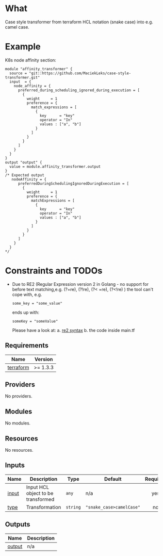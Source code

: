# What

Case style transformer from terraform HCL notation (snake case) into e.g. camel case.

# Example

K8s node affinity section:

```hcl
module "affinity_transformer" {
  source = "git::https://github.com/MaciekLeks/case-style-transformer.git"
  input  = {
    node_affinity = {
      preferred_during_scheduling_ignored_during_execution = [
        {
          weight     = 1
          preference = {
            match_expressions = [
              {
                key      = "key"
                operator = "In"
                values : ["a", "b"]
              }
            ]
          }
        }
      ]
    }
  }
}
output "output" {
  value = module.affinity_transformer.output
}
/* Expected output
   nodeAffinity = {
      preferredDuringSchedulingIgnoredDuringExecution = [
        {
          weight     = 1
          preference = {
            matchExpressions = [
              {
                key      = "key"
                operator = "In"
                values : ["a", "b"]
              }
            ]
          }
        }
      ]
    }
  }
*/
```

# Constraints and TODOs

- Due to RE2 (Regular Expression version 2 in Golang - no support for before text matching,e.g. (?=re), (?!re), (?<
  =re), (?<!re)  ) the tool can't cope with, e.g.
    ```hcl
    some_key = "some_value"
    ```
  ends up with:
    ```hcl
    someKey = "someValue"
    ```
  Please have a look at:
  a. [re2 syntax](https://github.com/google/re2/wiki/Syntax)
  b. the code inside main.tf

<!-- BEGINNING OF PRE-COMMIT-TERRAFORM DOCS HOOK -->
## Requirements

| Name | Version |
|------|---------|
| <a name="requirement_terraform"></a> [terraform](#requirement\_terraform) | >= 1.3.3 |

## Providers

No providers.

## Modules

No modules.

## Resources

No resources.

## Inputs

| Name | Description | Type | Default | Required |
|------|-------------|------|---------|:--------:|
| <a name="input_input"></a> [input](#input\_input) | Input HCL object to be transformed | `any` | n/a | yes |
| <a name="input_type"></a> [type](#input\_type) | Transformation | `string` | `"snake_case>camelCase"` | no |

## Outputs

| Name | Description |
|------|-------------|
| <a name="output_output"></a> [output](#output\_output) | n/a |
<!-- END OF PRE-COMMIT-TERRAFORM DOCS HOOK -->